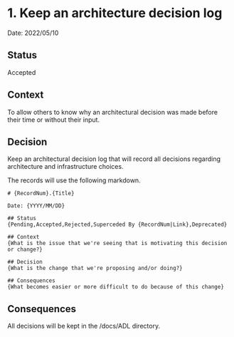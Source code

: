 # 1. Keep an architecture decision log

Date: 2022/05/10

## Status

Accepted

## Context

To allow others to know why an architectural decision was made before their time or without their input.

## Decision

Keep an architectural decision log that will record all decisions regarding architecture and infrastructure choices.

The records will use the following markdown.

    # {RecordNum}.{Title}

    Date: {YYYY/MM/DD}

    ## Status
    {Pending,Accepted,Rejected,Superceded By {RecordNum|Link},Deprecated}

    ## Context
    {What is the issue that we're seeing that is motivating this decision or change?}

    ## Decision
    {What is the change that we're proposing and/or doing?}

    ## Consequences
    {What becomes easier or more difficult to do because of this change}

## Consequences

All decisions will be kept in the /docs/ADL directory.
